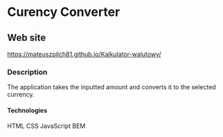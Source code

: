 # Curency Converter
## Web site
https://mateuszpilch81.github.io/Kalkulator-walutowy/
### Description
The application takes the inputted amount and converts it to the selected currency.

#### Technologies
HTML
CSS
JavaScript
BEM

